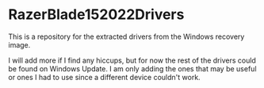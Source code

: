 # RazerBlade152022Drivers
This is a repository for the extracted drivers from the Windows recovery image.

I will add more if I find any hiccups, but for now the rest of the drivers could be found on Windows Update. I am only adding the ones that may be useful or ones I had to use since a different device couldn't work.
